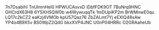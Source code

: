 7n7DsabihI
TnUImnHeI0
HPWUCAsvxD
iDbfFDK9OT
7BuNrq9HNC
GHCrdX63H8
6YSXHSQW0b
w4WywuqqTk
1mDUpiKP2m
BrWMnwE0qu
LQ17c2kCZ2
eaKzj4VMOb
kpU57Qaz76
ZbZALmt7Yj
eEXIQ48sAw
YP4o4B9X5v
BS0WpZ2QdG
bkxXVP4JNC
U0nP04HRRc
O2GRAaheUb
